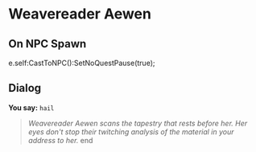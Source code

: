 # Weavereader Aewen


## On NPC Spawn

e.self:CastToNPC():SetNoQuestPause(true);


## Dialog

**You say:** `hail`



>*Weavereader Aewen scans the tapestry that rests before her. Her eyes don't stop their twitching analysis of the material in your address to her.*
end
